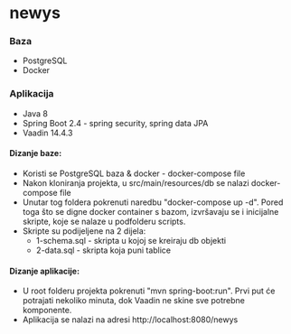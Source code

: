 # newys

### Baza
* PostgreSQL
* Docker

### Aplikacija
* Java 8
* Spring Boot 2.4 - spring security, spring data JPA
* Vaadin 14.4.3

#### Dizanje baze:
* Koristi se PostgreSQL baza & docker - docker-compose file
* Nakon kloniranja projekta, u src/main/resources/db se nalazi docker-compose file
* Unutar tog foldera pokrenuti naredbu "docker-compose up -d". Pored toga što se digne docker container s bazom, izvršavaju se i inicijalne skripte, koje se nalaze u podfolderu scripts. 
* Skripte su podijeljene na 2 dijela:
  * 1-schema.sql - skripta u kojoj se kreiraju db objekti
  * 2-data.sql - skripta koja puni tablice

#### Dizanje aplikacije:
* U root folderu projekta pokrenuti "mvn spring-boot:run". Prvi put će potrajati nekoliko minuta, dok Vaadin ne skine sve potrebne komponente.
* Aplikacija se nalazi na adresi http://localhost:8080/newys
